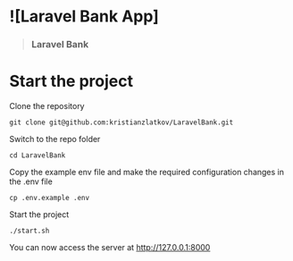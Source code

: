 # ![Laravel Bank App]

> ### Laravel Bank

# Start the project

Clone the repository

    git clone git@github.com:kristianzlatkov/LaravelBank.git

Switch to the repo folder

    cd LaravelBank

Copy the example env file and make the required configuration changes in the .env file

    cp .env.example .env

Start the project

    ./start.sh

You can now access the server at http://127.0.0.1:8000
